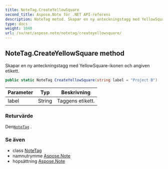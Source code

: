 ```yaml
---
title: NoteTag.CreateYellowSquare
second_title: Aspose.Note för .NET API-referens
description: NoteTag metod. Skapar en ny anteckningstagg med YellowSquareikonen och angiven etikett.
type: docs
weight: 1040
url: /sv/net/aspose.note/notetag/createyellowsquare/
---
```

## NoteTag.CreateYellowSquare method

Skapar en ny anteckningstagg med YellowSquare-ikonen och angiven etikett.

```csharp
public static NoteTag CreateYellowSquare(string label = "Project B")
```

| Parameter | Typ | Beskrivning |
| --- | --- | --- |
| label | String | Taggens etikett. |

### Returvärde

Den[`NoteTag`](../) .

### Se även

* class [NoteTag](../)
* namnutrymme [Aspose.Note](../../notetag/)
* hopsättning [Aspose.Note](../../../)


